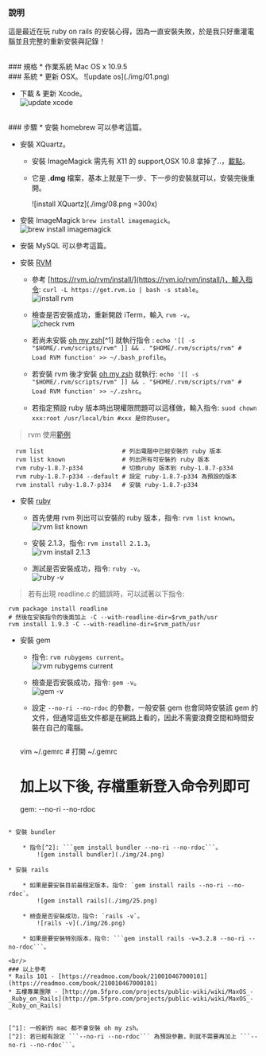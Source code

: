 ### 說明
這是最近在玩 ruby on rails 的安裝心得，因為一直安裝失敗，於是我只好重灌電腦並且完整的重新安裝與記錄！

<br/>
### 規格
* 作業系統 Mac OS x 10.9.5

<br/>
### 系統
* 更新 OSX。  
	![update os](./img/01.png)

* 下載 & 更新 Xcode。  
	![update xcode](./img/02.png)

<br/>
### 步驟
* 安裝 homebrew 可以參考這篇。

* 安裝 XQuartz。
	* 安裝 ImageMagick 需先有 X11 的 support,OSX 10.8 拿掉了..，[載點](http://xquartz.macosforge.org/landing)。
	* 它是 **.dmg** 檔案，基本上就是下一步、下一步的安裝就可以，安裝完後重開。

		![install XQuartz](./img/08.png =300x)

* 安裝 ImageMagick ```brew install imagemagick```。  
	![brew install imagemagick](./img/09.png)

* 安裝 MySQL 可以參考這篇。

* 安裝 [RVM](https://rvm.io/)

	* 參考 [https://rvm.io/rvm/install/](https://rvm.io/rvm/install/)，輸入指令: ```curl -L https://get.rvm.io | bash -s stable```。  
		![install rvm](./img/17.png)

	* 檢查是否安裝成功，重新開啟 iTerm，輸入 ```rvm -v```。  
		![check rvm](./img/18.png)

	* 若尚未安裝 [oh my zsh](https://github.com/robbyrussell/oh-my-zsh)[^1] 就執行指令	: ```echo '[[ -s "$HOME/.rvm/scripts/rvm" ]] && . "$HOME/.rvm/scripts/rvm" # Load RVM function' >> ~/.bash_profile```。

	* 若安裝 rvm 後才安裝 [oh my zsh](https://github.com/robbyrussell/oh-my-zsh) 就執行: ```echo '[[ -s "$HOME/.rvm/scripts/rvm" ]] && . "$HOME/.rvm/scripts/rvm" # Load RVM function' >> ~/.zshrc```。

	* 若指定預設 ruby 版本時出現權限問題可以這樣做，輸入指令: ```suod chown xxx:root /usr/local/bin #xxx 是你的user```。

> rvm 使用[範例](http://beginrescueend.com/rvm/basics/)
>
	  rvm list                      # 列出電腦中已經安裝的 ruby 版本
	  rvm list known                # 列出所有可安裝的 ruby 版本
	  rvm ruby-1.8.7-p334           # 切換ruby 版本到 ruby-1.8.7-p334
	  rvm ruby-1.8.7-p334 --default # 設定 ruby-1.8.7-p334 為預設的版本
	  rvm install ruby-1.8.7-p334   # 安裝 ruby-1.8.7-p334

* 安裝 [ruby](https://www.ruby-lang.org/zh_tw/)
	* 首先使用 rvm 列出可以安裝的 ruby 版本，指令: `rvm list known`。  
		![rvm list known](./img/19.png)

	* 安裝 2.1.3，指令: `rvm install 2.1.3`。  
		![rvm install 2.1.3](./img/20.png)

	* 測試是否安裝成功，指令: `ruby -v`。  
		![ruby -v](./img/21.png)

> 若有出現 readline.c 的錯誤時，可以試著以下指令: 
>
	rvm package install readline
	# 然後在安裝指令的後面加上 -C --with-readline-dir=$rvm_path/usr
	rvm install 1.9.3 -C --with-readline-dir=$rvm_path/usr

* 安裝 gem
	* 指令: `rvm rubygems current`。  
		![rvm rubygems current](./img/22.png)

	* 檢查是否安裝成功，指令: `gem -v`。  
		![gem -v](./img/23.png)

	* 設定 ```--no-ri --no-rdoc``` 的參數，一般安裝 gem 也會同時安裝該 gem 的文件，但通常這些文件都是在網路上看的，因此不需要浪費空間和時間安裝在自己的電腦。
	
		```
	vim ~/.gemrc   # 打開 ~/.gemrc
	# 加上以下後, 存檔重新登入命令列即可
	gem: --no-ri --no-rdoc
```

* 安裝 bundler

	* 指令[^2]: ```gem install bundler --no-ri --no-rdoc```。  
		![gem install bundler](./img/24.png)

* 安裝 rails

	* 如果是要安裝目前最穩定版本，指令: `gem install rails --no-ri --no-rdoc`。  
		![gem install rails](./img/25.png)

	* 檢查是否安裝成功，指令: `rails -v`。  
		![rails -v](./img/26.png)

	* 如果是要安裝特別版本，指令: ```gem install rails -v=3.2.8 --no-ri --no-rdoc```。

<br/>
### 以上參考
* Rails 101 - [https://readmoo.com/book/210010467000101](https://readmoo.com/book/210010467000101)
* 五樓專業團隊 - [http://pm.5fpro.com/projects/public-wiki/wiki/MaxOS_-_Ruby_on_Rails](http://pm.5fpro.com/projects/public-wiki/wiki/MaxOS_-_Ruby_on_Rails)


[^1]: 一般新的 mac 都不會安裝 oh my zsh。
[^2]: 若已經有設定 ```--no-ri --no-rdoc``` 為預設參數，則就不需要再加上 ```--no-ri --no-rdoc```。